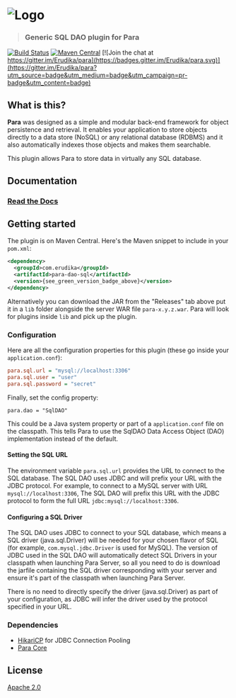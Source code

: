 ![Logo](https://s3-eu-west-1.amazonaws.com/org.paraio/para.png)
============================

> ### Generic SQL DAO plugin for Para

[![Build Status](https://travis-ci.org/Erudika/para-dao-sql.svg?branch=master)](https://travis-ci.org/Erudika/para-dao-sql)
[![Maven Central](https://maven-badges.herokuapp.com/maven-central/com.erudika/para-dao-sql/badge.svg)](https://maven-badges.herokuapp.com/maven-central/com.erudika/para-dao-sql)
[![Join the chat at https://gitter.im/Erudika/para](https://badges.gitter.im/Erudika/para.svg)](https://gitter.im/Erudika/para?utm_source=badge&utm_medium=badge&utm_campaign=pr-badge&utm_content=badge)

## What is this?

**Para** was designed as a simple and modular back-end framework for object persistence and retrieval.
It enables your application to store objects directly to a data store (NoSQL) or any relational database (RDBMS)
and it also automatically indexes those objects and makes them searchable.

This plugin allows Para to store data in virtually any SQL database.

## Documentation

### [Read the Docs](https://paraio.org/docs)

## Getting started

The plugin is on Maven Central. Here's the Maven snippet to include in your `pom.xml`:

```xml
<dependency>
  <groupId>com.erudika</groupId>
  <artifactId>para-dao-sql</artifactId>
  <version>{see_green_version_badge_above}</version>
</dependency>
```

Alternatively you can download the JAR from the "Releases" tab above put it in a `lib` folder alongside the server
WAR file `para-x.y.z.war`. Para will look for plugins inside `lib` and pick up the plugin.

### Configuration

Here are all the configuration properties for this plugin (these go inside your `application.conf`):
```ini
para.sql.url = "mysql://localhost:3306"
para.sql.user = "user"
para.sql.password = "secret"
```
Finally, set the config property:
```
para.dao = "SqlDAO"
```
This could be a Java system property or part of a `application.conf` file on the classpath.
This tells Para to use the SqlDAO Data Access Object (DAO) implementation instead of the default.

#### Setting the SQL URL
The environment variable ```para.sql.url``` provides the URL to connect to the SQL database. The SQL DAO uses JDBC and 
will prefix your URL with the JDBC protocol. For example, to connect to a MySQL server with URL ```mysql://localhost:3306```,
The SQL DAO will prefix this URL with the JDBC protocol to form the full URL ```jdbc:mysql://localhost:3306```.


#### Configuring a SQL Driver
The SQL DAO uses JDBC to connect to your SQL database, which means a SQL driver (java.sql.Driver) will be needed for 
your chosen flavor of SQL (for example, ```com.mysql.jdbc.Driver``` is used for MySQL). The version of JDBC used in 
the SQL DAO will automatically detect SQL Drivers in your classpath when launching Para Server, so all you need to
do is download the jarfile containing the SQL driver corresponding with your server and ensure it's part of the
classpath when launching Para Server.

There is no need to directly specify the driver (java.sql.Driver) as part of your configuration, as JDBC will infer
the driver used by the protocol specified in your URL.

### Dependencies

- [HikariCP](https://github.com/brettwooldridge/HikariCP) for JDBC Connection Pooling 
- [Para Core](https://github.com/Erudika/para)

## License
[Apache 2.0](LICENSE)
